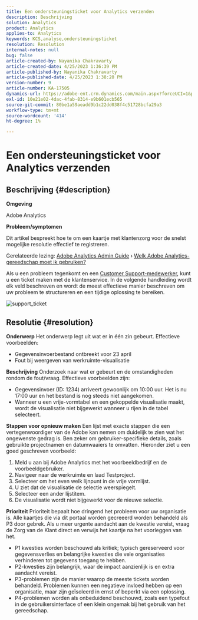 ```yaml
---
title: Een ondersteuningsticket voor Analytics verzenden
description: Beschrijving
solution: Analytics
product: Analytics
applies-to: Analytics
keywords: KCS,analyse,ondersteuningsticket
resolution: Resolution
internal-notes: null
bug: false
article-created-by: Nayanika Chakravarty
article-created-date: 4/25/2023 1:36:39 PM
article-published-by: Nayanika Chakravarty
article-published-date: 4/25/2023 1:38:20 PM
version-number: 9
article-number: KA-17505
dynamics-url: https://adobe-ent.crm.dynamics.com/main.aspx?forceUCI=1&pagetype=entityrecord&etn=knowledgearticle&id=f8213a2e-6ee3-ed11-a7c7-6045bd006793
exl-id: 10e21e02-4dac-4fab-8314-e9b601ecb565
source-git-commit: 80be1a59aeadd9b1c22dd038f4c51728bcfa29a3
workflow-type: tm+mt
source-wordcount: '414'
ht-degree: 1%

---
```


# Een ondersteuningsticket voor Analytics verzenden

## Beschrijving {#description}


<b>Omgeving</b>

Adobe Analytics

<b>Probleem/symptomen</b>

Dit artikel bespreekt hoe te om een kaartje met klantenzorg voor de snelst mogelijke resolutie effectief te registreren.

Gerelateerde lezing: [Adobe Analytics Admin Guide](https://experienceleague.adobe.com/docs/analytics/admin/home.html) › [Welk Adobe Analytics-gereedschap moet ik gebruiken?](https://experienceleague.adobe.com/docs/analytics/analyze/admin-overview/which-analytics-tool.html)

Als u een probleem tegenkomt en een [Customer Support-medewerker](https://helpx.adobe.com/experience-cloud/supported-users.html), kunt u een ticket maken met de klantenservice. In de volgende handleiding wordt elk veld beschreven en wordt de meest effectieve manier beschreven om uw probleem te structureren en een tijdige oplossing te bereiken.

![support_ticket](https://helpx.adobe.com/content/dam/help/en/analytics/kb/submitting-an-analytics-support-ticket/jcr:content/main-pars/image/support_ticket.png "support_ticket")


## Resolutie {#resolution}

<b>Onderwerp</b>
Het onderwerp legt uit wat er in één zin gebeurt. Effectieve voorbeelden:

- Gegevensinvoerbestand ontbreekt voor 23 april
- Fout bij weergeven van werkruimte-visualisatie

<b>Beschrijving</b>
Onderzoek naar wat er gebeurt en de omstandigheden rondom de fout/vraag. Effectieve voorbeelden zijn:

- Gegevensinvoer (ID: 1234) arriveert gewoonlijk om 10:00 uur. Het is nu 17:00 uur en het bestand is nog steeds niet aangekomen.
- Wanneer u een vrije-vormtabel en een gekoppelde visualisatie maakt, wordt de visualisatie niet bijgewerkt wanneer u rijen in de tabel selecteert.

<b>Stappen voor opnieuw maken</b>
Een lijst met exacte stappen die een vertegenwoordiger van de Adobe kan nemen om duidelijk te zien wat het ongewenste gedrag is. Ben zeker om gebruiker-specifieke details, zoals gebruikte projectnamen en datumwaaiers te omvatten. Hieronder ziet u een goed geschreven voorbeeld:

1. Meld u aan bij Adobe Analytics met het voorbeeldbedrijf en de voorbeeldgebruiker.
2. Navigeer naar de werkruimte en laad Testproject.
3. Selecteer om het even welk lijnpunt in de vrije vormlijst.
4. U ziet dat de visualisatie de selectie weerspiegelt.
5. Selecteer een ander lijstitem.
6. De visualisatie wordt niet bijgewerkt voor de nieuwe selectie.

<b>Prioriteit</b>
Prioriteit bepaalt hoe dringend het probleem voor uw organisatie is. Alle kaartjes die via dit portaal worden gecreeerd worden behandeld als P3 door gebrek. Als u meer urgente aandacht aan de kwestie vereist, vraag de Zorg van de Klant direct en verwijs het kaartje na het voorleggen van het.

- P1 kwesties worden beschouwd als kritiek; typisch gereserveerd voor gegevensverlies en belangrijke kwesties die vele organisaties verhinderen tot gegevens toegang te hebben.
- P2-kwesties zijn belangrijk, waar de impact aanzienlijk is en extra aandacht vereist.
- P3-problemen zijn de manier waarop de meeste tickets worden behandeld. Problemen kunnen een negatieve invloed hebben op een organisatie, maar zijn geïsoleerd in ernst of beperkt via een oplossing.
- P4-problemen worden als onbeduidend beschouwd, zoals een typefout in de gebruikersinterface of een klein ongemak bij het gebruik van het gereedschap.
